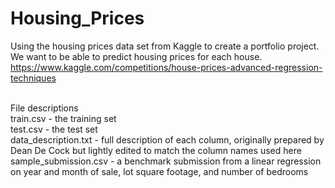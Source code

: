 # Housing_Prices
Using the housing prices data set from Kaggle to create a portfolio project.  
We want to be able to predict housing prices for each house.  
https://www.kaggle.com/competitions/house-prices-advanced-regression-techniques


<br>File descriptions
<br>train.csv - the training set
<br>test.csv - the test set
<br>data_description.txt - full description of each column, originally prepared by Dean De Cock but lightly edited to match the column names used here
<br>sample_submission.csv - a benchmark submission from a linear regression on year and month of sale, lot square footage, and number of bedrooms

